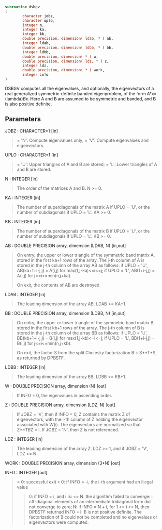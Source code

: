 ```fortran
subroutine dsbgv
(
        character jobz,
        character uplo,
        integer n,
        integer ka,
        integer kb,
        double precision, dimension( ldab, * ) ab,
        integer ldab,
        double precision, dimension( ldbb, * ) bb,
        integer ldbb,
        double precision, dimension( * ) w,
        double precision, dimension( ldz, * ) z,
        integer ldz,
        double precision, dimension( * ) work,
        integer info
)
```

DSBGV computes all the eigenvalues, and optionally, the eigenvectors
of a real generalized symmetric-definite banded eigenproblem, of
the form A*x=(lambda)*B*x. Here A and B are assumed to be symmetric
and banded, and B is also positive definite.

## Parameters
JOBZ : CHARACTER*1 [in]
> = 'N':  Compute eigenvalues only;
> = 'V':  Compute eigenvalues and eigenvectors.

UPLO : CHARACTER*1 [in]
> = 'U':  Upper triangles of A and B are stored;
> = 'L':  Lower triangles of A and B are stored.

N : INTEGER [in]
> The order of the matrices A and B.  N >= 0.

KA : INTEGER [in]
> The number of superdiagonals of the matrix A if UPLO = 'U',
> or the number of subdiagonals if UPLO = 'L'. KA >= 0.

KB : INTEGER [in]
> The number of superdiagonals of the matrix B if UPLO = 'U',
> or the number of subdiagonals if UPLO = 'L'. KB >= 0.

AB : DOUBLE PRECISION array, dimension (LDAB, N) [in,out]
> On entry, the upper or lower triangle of the symmetric band
> matrix A, stored in the first ka+1 rows of the array.  The
> j-th column of A is stored in the j-th column of the array AB
> as follows:
> if UPLO = 'U', AB(ka+1+i-j,j) = A(i,j) for max(1,j-ka)<=i<=j;
> if UPLO = 'L', AB(1+i-j,j)    = A(i,j) for j<=i<=min(n,j+ka).
> 
> On exit, the contents of AB are destroyed.

LDAB : INTEGER [in]
> The leading dimension of the array AB.  LDAB >= KA+1.

BB : DOUBLE PRECISION array, dimension (LDBB, N) [in,out]
> On entry, the upper or lower triangle of the symmetric band
> matrix B, stored in the first kb+1 rows of the array.  The
> j-th column of B is stored in the j-th column of the array BB
> as follows:
> if UPLO = 'U', BB(kb+1+i-j,j) = B(i,j) for max(1,j-kb)<=i<=j;
> if UPLO = 'L', BB(1+i-j,j)    = B(i,j) for j<=i<=min(n,j+kb).
> 
> On exit, the factor S from the split Cholesky factorization
> B = S**T*S, as returned by DPBSTF.

LDBB : INTEGER [in]
> The leading dimension of the array BB.  LDBB >= KB+1.

W : DOUBLE PRECISION array, dimension (N) [out]
> If INFO = 0, the eigenvalues in ascending order.

Z : DOUBLE PRECISION array, dimension (LDZ, N) [out]
> If JOBZ = 'V', then if INFO = 0, Z contains the matrix Z of
> eigenvectors, with the i-th column of Z holding the
> eigenvector associated with W(i). The eigenvectors are
> normalized so that Z**T*B*Z = I.
> If JOBZ = 'N', then Z is not referenced.

LDZ : INTEGER [in]
> The leading dimension of the array Z.  LDZ >= 1, and if
> JOBZ = 'V', LDZ >= N.

WORK : DOUBLE PRECISION array, dimension (3*N) [out]

INFO : INTEGER [out]
> = 0:  successful exit
> < 0:  if INFO = -i, the i-th argument had an illegal value
> > 0:  if INFO = i, and i is:
> <= N:  the algorithm failed to converge:
> i off-diagonal elements of an intermediate
> tridiagonal form did not converge to zero;
> > N:   if INFO = N + i, for 1 <= i <= N, then DPBSTF
> returned INFO = i: B is not positive definite.
> The factorization of B could not be completed and
> no eigenvalues or eigenvectors were computed.
